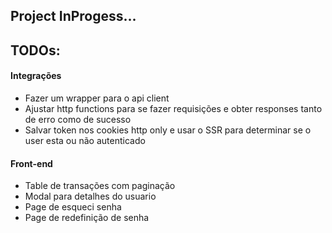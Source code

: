 ## Project InProgess...

## TODOs:

#### Integrações

- Fazer um wrapper para o api client
- Ajustar http functions para se fazer requisições e obter responses tanto de erro como de sucesso
- Salvar token nos cookies http only e usar o SSR para determinar se o user esta ou não autenticado

#### Front-end

- Table de transações com paginação
- Modal para detalhes do usuario
- Page de esqueci senha
- Page de redefinição de senha
